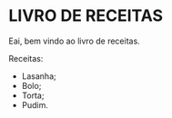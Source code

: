 
# LIVRO DE RECEITAS

Eai, bem vindo ao livro de receitas.

Receitas:

- Lasanha;
- Bolo;
- Torta;
- Pudim.

